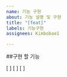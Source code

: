 ```yaml
---
name: 기능 구현
about: 기능 설명 및 구현
title: "[feat]"
labels: 기능구현
assignees: Kimbobae1

---
```


##구현 할 기능

[ ]
[ ]
[ ]
